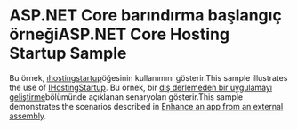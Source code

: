 # <a name="aspnet-core-hosting-startup-sample"></a><span data-ttu-id="fd99f-101">ASP.NET Core barındırma başlangıç örneği</span><span class="sxs-lookup"><span data-stu-id="fd99f-101">ASP.NET Core Hosting Startup Sample</span></span>

<span data-ttu-id="fd99f-102">Bu örnek, [ıhostingstartup](https://docs.microsoft.com/dotnet/api/microsoft.aspnetcore.hosting.ihostingstartup)öğesinin kullanımını gösterir.</span><span class="sxs-lookup"><span data-stu-id="fd99f-102">This sample illustrates the use of [IHostingStartup](https://docs.microsoft.com/dotnet/api/microsoft.aspnetcore.hosting.ihostingstartup).</span></span> <span data-ttu-id="fd99f-103">Bu örnek, bir [dış derlemeden bir uygulamayı geliştirme](https://docs.microsoft.com/aspnet/core/fundamentals/host/platform-specific-configuration)bölümünde açıklanan senaryoları gösterir.</span><span class="sxs-lookup"><span data-stu-id="fd99f-103">This sample demonstrates the scenarios described in [Enhance an app from an external assembly](https://docs.microsoft.com/aspnet/core/fundamentals/host/platform-specific-configuration).</span></span>
